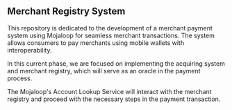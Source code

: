 ## Merchant Registry System

This repository is dedicated to the development of a merchant payment system 
using Mojaloop for seamless merchant transactions. The system allows consumers 
to pay merchants using mobile wallets with interoperability. 

In this current phase, we are focused on implementing the acquiring system and 
merchant registry, which will serve as an oracle in the payment process. 

The Mojaloop's Account Lookup Service will interact with the merchant registry 
and proceed with the necessary steps in the payment transaction.

